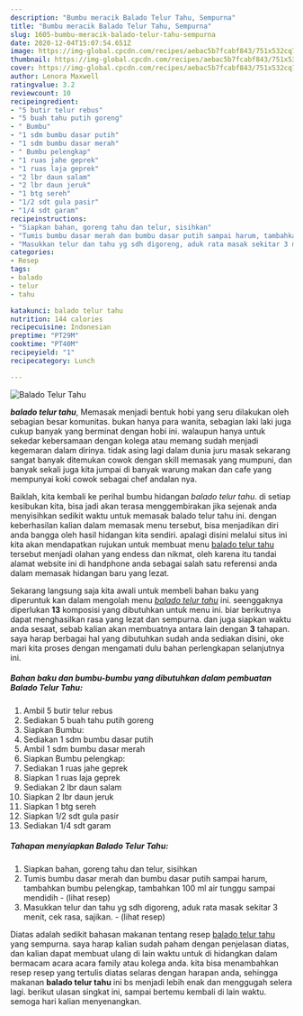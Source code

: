 ```yaml
---
description: "Bumbu meracik Balado Telur Tahu, Sempurna"
title: "Bumbu meracik Balado Telur Tahu, Sempurna"
slug: 1605-bumbu-meracik-balado-telur-tahu-sempurna
date: 2020-12-04T15:07:54.651Z
image: https://img-global.cpcdn.com/recipes/aebac5b7fcabf843/751x532cq70/balado-telur-tahu-foto-resep-utama.jpg
thumbnail: https://img-global.cpcdn.com/recipes/aebac5b7fcabf843/751x532cq70/balado-telur-tahu-foto-resep-utama.jpg
cover: https://img-global.cpcdn.com/recipes/aebac5b7fcabf843/751x532cq70/balado-telur-tahu-foto-resep-utama.jpg
author: Lenora Maxwell
ratingvalue: 3.2
reviewcount: 10
recipeingredient:
- "5 butir telur rebus"
- "5 buah tahu putih goreng"
- " Bumbu"
- "1 sdm bumbu dasar putih"
- "1 sdm bumbu dasar merah"
- " Bumbu pelengkap"
- "1 ruas jahe geprek"
- "1 ruas laja geprek"
- "2 lbr daun salam"
- "2 lbr daun jeruk"
- "1 btg sereh"
- "1/2 sdt gula pasir"
- "1/4 sdt garam"
recipeinstructions:
- "Siapkan bahan, goreng tahu dan telur, sisihkan"
- "Tumis bumbu dasar merah dan bumbu dasar putih sampai harum, tambahkan bumbu pelengkap, tambahkan 100 ml air tunggu sampai mendidih           (lihat resep)"
- "Masukkan telur dan tahu yg sdh digoreng, aduk rata masak sekitar 3 menit, cek rasa, sajikan.           (lihat resep)"
categories:
- Resep
tags:
- balado
- telur
- tahu

katakunci: balado telur tahu 
nutrition: 144 calories
recipecuisine: Indonesian
preptime: "PT29M"
cooktime: "PT40M"
recipeyield: "1"
recipecategory: Lunch

---
```



![Balado Telur Tahu](https://img-global.cpcdn.com/recipes/aebac5b7fcabf843/751x532cq70/balado-telur-tahu-foto-resep-utama.jpg)

<b><i>balado telur tahu</i></b>, Memasak menjadi bentuk hobi yang seru dilakukan oleh sebagian besar komunitas. bukan hanya para wanita, sebagian laki laki juga cukup banyak yang berminat dengan hobi ini. walaupun hanya untuk sekedar kebersamaan dengan kolega atau memang sudah menjadi kegemaran dalam dirinya. tidak asing lagi dalam dunia juru masak sekarang sangat banyak ditemukan cowok dengan skill memasak yang mumpuni, dan banyak sekali juga kita jumpai di banyak warung makan dan cafe yang mempunyai koki cowok sebagai chef andalan nya.

Baiklah, kita kembali ke perihal bumbu hidangan <i>balado telur tahu</i>. di setiap kesibukan kita, bisa jadi akan terasa menggembirakan jika sejenak anda menyisihkan sedikit waktu untuk memasak balado telur tahu ini. dengan keberhasilan kalian dalam memasak menu tersebut, bisa menjadikan diri anda bangga oleh hasil hidangan kita sendiri. apalagi disini melalui situs ini kita akan mendapatkan rujukan untuk membuat menu <u>balado telur tahu</u> tersebut menjadi olahan yang endess dan nikmat, oleh karena itu tandai alamat website ini di handphone anda sebagai salah satu referensi anda dalam memasak hidangan baru yang lezat.




Sekarang langsung saja kita awali untuk membeli bahan baku yang diperuntuk kan dalam mengolah menu <u><i>balado telur tahu</i></u> ini. seenggaknya diperlukan <b>13</b> komposisi yang dibutuhkan untuk menu ini. biar berikutnya dapat menghasilkan rasa yang lezat dan sempurna. dan juga siapkan waktu anda sesaat, sebab kalian akan membuatnya antara lain dengan <b>3</b> tahapan. saya harap berbagai hal yang dibutuhkan sudah anda sediakan disini, oke mari kita proses dengan mengamati dulu bahan perlengkapan selanjutnya ini.

<!--inarticleads1-->

##### Bahan baku dan bumbu-bumbu yang dibutuhkan dalam pembuatan Balado Telur Tahu:

1. Ambil 5 butir telur rebus
1. Sediakan 5 buah tahu putih goreng
1. Siapkan  Bumbu:
1. Sediakan 1 sdm bumbu dasar putih
1. Ambil 1 sdm bumbu dasar merah
1. Siapkan  Bumbu pelengkap:
1. Sediakan 1 ruas jahe geprek
1. Siapkan 1 ruas laja geprek
1. Sediakan 2 lbr daun salam
1. Siapkan 2 lbr daun jeruk
1. Siapkan 1 btg sereh
1. Siapkan 1/2 sdt gula pasir
1. Sediakan 1/4 sdt garam




<!--inarticleads2-->

##### Tahapan menyiapkan Balado Telur Tahu:

1. Siapkan bahan, goreng tahu dan telur, sisihkan
1. Tumis bumbu dasar merah dan bumbu dasar putih sampai harum, tambahkan bumbu pelengkap, tambahkan 100 ml air tunggu sampai mendidih -           (lihat resep)
1. Masukkan telur dan tahu yg sdh digoreng, aduk rata masak sekitar 3 menit, cek rasa, sajikan. -           (lihat resep)




Diatas adalah sedikit bahasan makanan tentang resep <u>balado telur tahu</u> yang sempurna. saya harap kalian sudah paham dengan penjelasan diatas, dan kalian dapat membuat ulang di lain waktu untuk di hidangkan dalam bermacam acara acara family atau kolega anda. kita bisa menambahkan resep resep yang tertulis diatas selaras dengan harapan anda, sehingga makanan <b>balado telur tahu</b> ini bs menjadi lebih enak dan menggugah selera lagi. berikut ulasan singkat ini, sampai bertemu kembali di lain waktu. semoga hari kalian menyenangkan.
